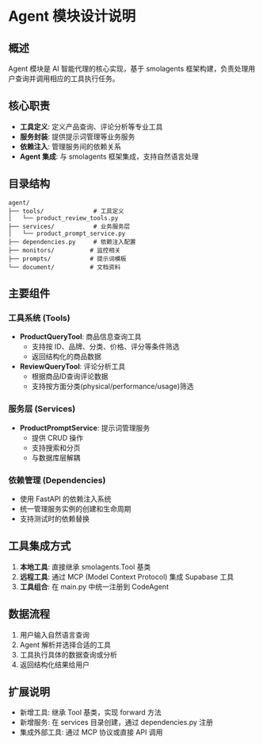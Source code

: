 # Agent 模块设计说明

## 概述
Agent 模块是 AI 智能代理的核心实现，基于 smolagents 框架构建，负责处理用户查询并调用相应的工具执行任务。

## 核心职责
- **工具定义**: 定义产品查询、评论分析等专业工具
- **服务封装**: 提供提示词管理等业务服务
- **依赖注入**: 管理服务间的依赖关系
- **Agent 集成**: 与 smolagents 框架集成，支持自然语言处理

## 目录结构
```
agent/
├── tools/              # 工具定义
│   └── product_review_tools.py
├── services/           # 业务服务层
│   └── product_prompt_service.py
├── dependencies.py     # 依赖注入配置
├── monitors/          # 监控相关
├── prompts/           # 提示词模板
└── document/          # 文档资料
```

## 主要组件

### 工具系统 (Tools)
- **ProductQueryTool**: 商品信息查询工具
  - 支持按 ID、品牌、分类、价格、评分等条件筛选
  - 返回结构化的商品数据
- **ReviewQueryTool**: 评论分析工具
  - 根据商品ID查询评论数据
  - 支持按方面分类(physical/performance/usage)筛选

### 服务层 (Services)
- **ProductPromptService**: 提示词管理服务
  - 提供 CRUD 操作
  - 支持搜索和分页
  - 与数据库层解耦

### 依赖管理 (Dependencies)
- 使用 FastAPI 的依赖注入系统
- 统一管理服务实例的创建和生命周期
- 支持测试时的依赖替换

## 工具集成方式
1. **本地工具**: 直接继承 smolagents.Tool 基类
2. **远程工具**: 通过 MCP (Model Context Protocol) 集成 Supabase 工具
3. **工具组合**: 在 main.py 中统一注册到 CodeAgent

## 数据流程
1. 用户输入自然语言查询
2. Agent 解析并选择合适的工具
3. 工具执行具体的数据查询或分析
4. 返回结构化结果给用户

## 扩展说明
- 新增工具: 继承 Tool 基类，实现 forward 方法
- 新增服务: 在 services 目录创建，通过 dependencies.py 注册
- 集成外部工具: 通过 MCP 协议或直接 API 调用 